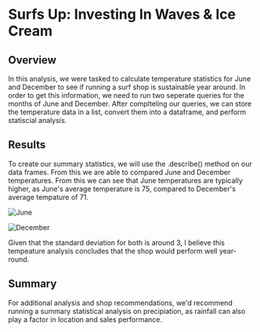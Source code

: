 # Surfs Up: Investing In Waves & Ice Cream

## Overview
In this analysis, we were tasked to calculate temperature statistics for June and December to see if running a surf shop is sustainable year around. In order to get this information, we need to run two seperate queries for the months of June and December. After complteling our queries, we can store the temperature data in a list, convert them into a dataframe, and perform statiscial analysis. 

## Results
To create our summary statistics, we will use the .describe() method on our data frames. From this we are able to compared June and December temperatures. From this we can see that June temperatures are typically higher, as June's average temperature is 75, compared to December's average tempature of 71.

![June](https://user-images.githubusercontent.com/100808834/166280292-8fc8cd68-0cdc-4cf8-a725-7a9a431dfef2.png)

![December](https://user-images.githubusercontent.com/100808834/166279860-8a01841e-f5fa-40f0-82fb-075b96889d36.png)

Given that the standard deviation for both is around 3, I believe this tempeature analysis concludes that the shop would perform well year-round.

## Summary
For additional analysis and shop recommendations, we'd recommend running a summary statistical analysis on precipiation, as rainfall can also play a factor in location and sales performance. 
